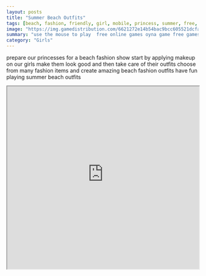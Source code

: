 ```yaml
---
layout: posts
title: "Summer Beach Outfits"
tags: [beach, fashion, friendly, girl, mobile, princess, summer, free, online, games, oyna, game, free, games, play, play, games]
image: "https://img.gamedistribution.com/6621272e14b54bac9bcc605521dcfab0.jpg"
summary: "use the mouse to play  free online games oyna game free games play play games"
category: "Girls"
---
```


prepare our princesses for a beach fashion show start by applying makeup on our girls make them look good and then take care of their outfits choose from many fashion items and create amazing beach fashion outfits have fun playing summer beach outfits

<iframe width="100%" height="480px;" src="https://html5.gamedistribution.com/6621272e14b54bac9bcc605521dcfab0/"></iframe>